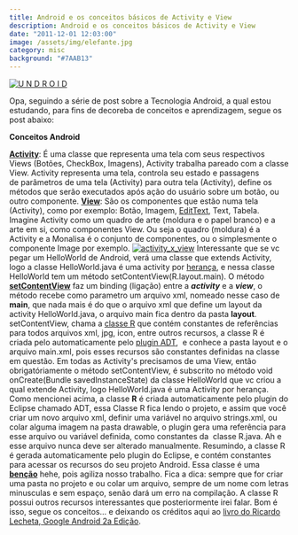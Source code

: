 ```yaml
---
title: Android e os conceitos básicos de Activity e View
description: Android e os conceitos básicos de Activity e View
date: "2011-12-01 12:03:00"
image: /assets/img/elefante.jpg
category: misc
background: "#7AAB13"
---
```


[![](./android-robog-alone.png "U N D R O I D")](./android-robog-alone.png)

Opa, seguindo a série de post sobre a Tecnologia Android, a qual estou estudando, para fins de decoreba de conceitos e aprendizagem, segue os post abaixo:

**Conceitos Android**

[**Activity**](http://developer.android.com/reference/android/app/Activity.html "Documentação Activity"): É uma classe que representa uma tela com seus respectivos Views (Botões, CheckBox, Imagens), Activity trabalha pareado com a classe View. Activity representa uma tela, controla seu estado e passagens de parâmetros de uma tela (Activity) para outra tela (Activity), define os métodos que serão executados após ação do usuário sobre um botão, ou outro componente. [**View**](http://developer.android.com/reference/android/view/View.html "Documentação View"): São os componentes que estão numa tela (Activity), como por exemplo: Botão, Imagem, [EditText](http://developer.android.com/reference/android/widget/EditText.html "Documentação View.EditText"), Text, Tabela. Imagine Activity como um quadro de arte (moldura e o papel branco) e a arte em si, como componentes View. Ou seja o quadro (moldura) é a Activity e a Monalisa é o conjunto de componentes, ou o simplesmente o componente Image por exemplo. [![](./activity_x_view.png "activity_x_view")](./activity_x_view.png) Interessante que se vc pegar um HelloWorld de Android, verá uma classe que extends Activity, logo a classe HelloWorld.java é uma activity por [herança](http://pt.wikipedia.org/wiki/Heran%C3%A7a_%28programa%C3%A7%C3%A3o%29 "Herança POO"), e nessa classe HelloWorld tem um método setContentView(R.layout.main). O método [**setContentView**](http://developer.android.com/reference/android/app/Activity.html "Documentação Activity setContentView") faz um binding (ligação) entre a **_activity_** e a **_view_**, o método recebe como parametro um arquivo xml, nomeado nesse caso de **main**, que nada mais é do que o arquivo xml que define um layout da activity HelloWorld.java, o arquivo main fica dentro da pasta **layout**. setContentView, chama a [classe R](http://developer.android.com/reference/android/R.html "Documentação Classe R") que contém constantes de referências para todos arquivos xml, jpg, icon, entre outros recursos, a classe R é criada pelo automaticamente pelo [plugin ADT](http://developer.android.com/sdk/eclipse-adt.html "baixe e aprenda"),  e conhece a pasta layout e o arquivo main.xml, pois esses recursos são constantes definidas na classe em questão. Em todas as Activity's precisamos de uma View, então obrigatóriamente o método setContentView, é subscrito no método void onCreate(Bundle savedInstanceState) da classe HelloWorld que vc criou a qual extende Activity, logo HelloWorld.java é uma Activity por herança. Como mencionei acima, a classe **R** é criada automaticamente pelo plugin do Eclipse chamado ADT, essa Classe R fica lendo o projeto, e assim que você criar um novo arquivo xml, definir uma variável no arquivo strings.xml, ou colar alguma imagem na pasta drawable, o plugin gera uma referência para esse arquivo ou variável definida, como constantes da  classe R.java. Ah e esse arquivo nunca deve ser alterado manualmente. Resumindo, a classe R é gerada automaticamente pelo plugin do Eclipse, e contém constantes para acessar os recursos do seu projeto Android. Essa classe é uma [**benção**](http://pt.wikipedia.org/wiki/B%C3%AAn%C3%A7%C3%A3o "Coisa BOA!") hehe, pois agiliza nosso trabalho. Fica a dica: sempre que for criar uma pasta no projeto e ou colar um arquivo, sempre de um nome com letras minusculas e sem espaço, senão dará um erro na compilação. A classe R possui outros recursos interessantes que posteriormente irei falar. Bom é isso, segue os conceitos... e deixando os créditos aqui ao [livro do Ricardo Lecheta, Google Android 2a Edição](http://www.livroandroid.com.br/ "Google Android 2 Ed").

